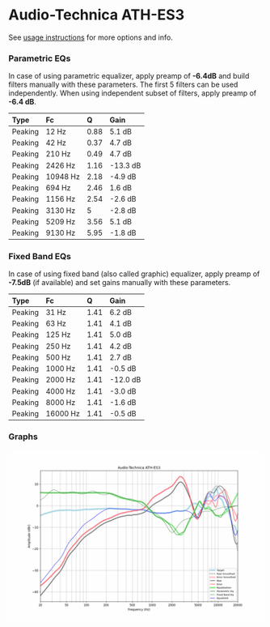 # Audio-Technica ATH-ES3
See [usage instructions](https://github.com/jaakkopasanen/AutoEq#usage) for more options and info.

### Parametric EQs
In case of using parametric equalizer, apply preamp of **-6.4dB** and build filters manually
with these parameters. The first 5 filters can be used independently.
When using independent subset of filters, apply preamp of **-6.4 dB**.

| Type    | Fc       |    Q | Gain     |
|:--------|:---------|:-----|:---------|
| Peaking | 12 Hz    | 0.88 | 5.1 dB   |
| Peaking | 42 Hz    | 0.37 | 4.7 dB   |
| Peaking | 210 Hz   | 0.49 | 4.7 dB   |
| Peaking | 2426 Hz  | 1.16 | -13.3 dB |
| Peaking | 10948 Hz | 2.18 | -4.9 dB  |
| Peaking | 694 Hz   | 2.46 | 1.6 dB   |
| Peaking | 1156 Hz  | 2.54 | -2.6 dB  |
| Peaking | 3130 Hz  | 5    | -2.8 dB  |
| Peaking | 5209 Hz  | 3.56 | 5.1 dB   |
| Peaking | 9130 Hz  | 5.95 | -1.8 dB  |

### Fixed Band EQs
In case of using fixed band (also called graphic) equalizer, apply preamp of **-7.5dB**
(if available) and set gains manually with these parameters.

| Type    | Fc       |    Q | Gain     |
|:--------|:---------|:-----|:---------|
| Peaking | 31 Hz    | 1.41 | 6.2 dB   |
| Peaking | 63 Hz    | 1.41 | 4.1 dB   |
| Peaking | 125 Hz   | 1.41 | 5.0 dB   |
| Peaking | 250 Hz   | 1.41 | 4.2 dB   |
| Peaking | 500 Hz   | 1.41 | 2.7 dB   |
| Peaking | 1000 Hz  | 1.41 | -0.5 dB  |
| Peaking | 2000 Hz  | 1.41 | -12.0 dB |
| Peaking | 4000 Hz  | 1.41 | -3.0 dB  |
| Peaking | 8000 Hz  | 1.41 | -1.6 dB  |
| Peaking | 16000 Hz | 1.41 | -0.5 dB  |

### Graphs
![](./Audio-Technica%20ATH-ES3.png)